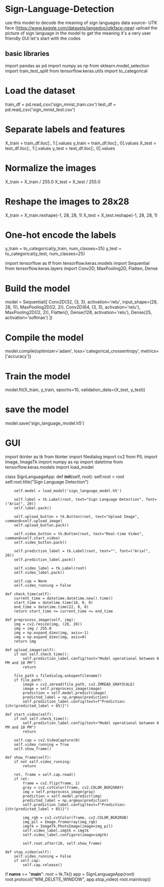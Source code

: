# Sign-Language-Detection
use this model to decode the meaning of sign languages 
data source- UTK face (https://www.kaggle.com/datasets/jangedoo/utkface-new)
upload the picture of sign language in the model to get the meaning 
it's a very user friendly GUI
let's start with the codes

## basic libraries
import pandas as pd
import numpy as np
from sklearn.model_selection import train_test_split
from tensorflow.keras.utils import to_categorical

# Load the dataset
train_df = pd.read_csv('sign_mnist_train.csv')
test_df = pd.read_csv('sign_mnist_test.csv')

# Separate labels and features
X_train = train_df.iloc[:, 1:].values
y_train = train_df.iloc[:, 0].values
X_test = test_df.iloc[:, 1:].values
y_test = test_df.iloc[:, 0].values

# Normalize the images
X_train = X_train / 255.0
X_test = X_test / 255.0

# Reshape the images to 28x28
X_train = X_train.reshape(-1, 28, 28, 1)
X_test = X_test.reshape(-1, 28, 28, 1)

# One-hot encode the labels
y_train = to_categorical(y_train, num_classes=25)
y_test = to_categorical(y_test, num_classes=25)

import tensorflow as tf
from tensorflow.keras.models import Sequential
from tensorflow.keras.layers import Conv2D, MaxPooling2D, Flatten, Dense

# Build the model
model = Sequential([
    Conv2D(32, (3, 3), activation='relu', input_shape=(28, 28, 1)),
    MaxPooling2D((2, 2)),
    Conv2D(64, (3, 3), activation='relu'),
    MaxPooling2D((2, 2)),
    Flatten(),
    Dense(128, activation='relu'),
    Dense(25, activation='softmax')
])

# Compile the model
model.compile(optimizer='adam', loss='categorical_crossentropy', metrics=['accuracy'])

# Train the model
model.fit(X_train, y_train, epochs=10, validation_data=(X_test, y_test))
# save the model
model.save('sign_language_model.h5')
# GUI
import tkinter as tk
from tkinter import filedialog
import cv2
from PIL import Image, ImageTk
import numpy as np
import datetime
from tensorflow.keras.models import load_model

class SignLanguageApp:
    def __init__(self, root):
        self.root = root
        self.root.title("Sign Language Detection")
        
        self.model = load_model('sign_language_model.h5')
        
        self.label = tk.Label(root, text="Sign Language Detection", font=("Arial", 20))
        self.label.pack()

        self.upload_button = tk.Button(root, text="Upload Image", command=self.upload_image)
        self.upload_button.pack()
        
        self.video_button = tk.Button(root, text="Real-time Video", command=self.start_video)
        self.video_button.pack()
        
        self.prediction_label = tk.Label(root, text="", font=("Arial", 20))
        self.prediction_label.pack()
        
        self.video_label = tk.Label(root)
        self.video_label.pack()
        
        self.cap = None
        self.video_running = False

    def check_time(self):
        current_time = datetime.datetime.now().time()
        start_time = datetime.time(18, 0, 0)
        end_time = datetime.time(22, 0, 0)
        return start_time <= current_time <= end_time

    def preprocess_image(self, img):
        img = cv2.resize(img, (28, 28))
        img = img / 255.0
        img = np.expand_dims(img, axis=-1)
        img = np.expand_dims(img, axis=0)
        return img

    def upload_image(self):
        if not self.check_time():
            self.prediction_label.config(text="Model operational between 6 PM and 10 PM")
            return
        
        file_path = filedialog.askopenfilename()
        if file_path:
            image = cv2.imread(file_path, cv2.IMREAD_GRAYSCALE)
            image = self.preprocess_image(image)
            prediction = self.model.predict(image)
            predicted_label = np.argmax(prediction)
            self.prediction_label.config(text=f"Prediction: {chr(predicted_label + 65)}")

    def start_video(self):
        if not self.check_time():
            self.prediction_label.config(text="Model operational between 6 PM and 10 PM")
            return

        self.cap = cv2.VideoCapture(0)
        self.video_running = True
        self.show_frame()

    def show_frame(self):
        if not self.video_running:
            return

        ret, frame = self.cap.read()
        if ret:
            frame = cv2.flip(frame, 1)
            gray = cv2.cvtColor(frame, cv2.COLOR_BGR2GRAY)
            img = self.preprocess_image(gray)
            prediction = self.model.predict(img)
            predicted_label = np.argmax(prediction)
            self.prediction_label.config(text=f"Prediction: {chr(predicted_label + 65)}")

            img_rgb = cv2.cvtColor(frame, cv2.COLOR_BGR2RGB)
            img_pil = Image.fromarray(img_rgb)
            imgtk = ImageTk.PhotoImage(image=img_pil)
            self.video_label.imgtk = imgtk
            self.video_label.configure(image=imgtk)

            self.root.after(10, self.show_frame)

    def stop_video(self):
        self.video_running = False
        if self.cap:
            self.cap.release()

if __name__ == "__main__":
    root = tk.Tk()
    app = SignLanguageApp(root)
    root.protocol("WM_DELETE_WINDOW", app.stop_video)
    root.mainloop()
